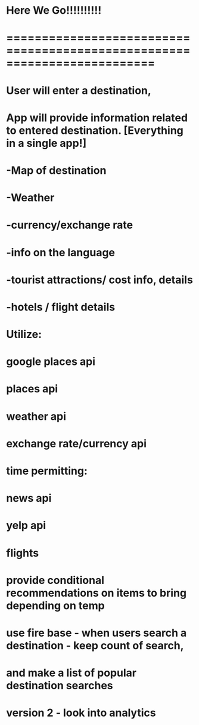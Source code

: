 # Here We Go!!!!!!!!!!
# =========================================================================
# 
# User will enter a destination,
# App will provide information related to entered destination. [Everything in a single app!]
# -Map of destination
# -Weather 
# -currency/exchange rate
# -info on the language
# -tourist attractions/ cost info, details
# -hotels / flight details
# 
# Utilize:
# google places api
# places api
# weather api
# exchange rate/currency api
# 
# time permitting:
# news api
# yelp api 
# flights
# provide conditional recommendations on items to bring depending on temp 
# 
# use fire base - when users search a destination - keep count of search, 
# and make a list of popular destination searches
# 
# version 2 - look into analytics